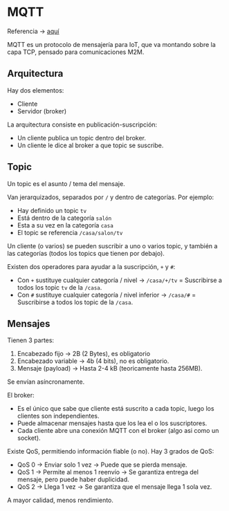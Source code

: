 # MQTT

Referencia -> [aquí](https://programarfacil.com/esp8266/mqtt-esp8266-raspberry-pi/)

MQTT es un protocolo de mensajería para IoT, que va montando sobre la capa TCP, pensado para comunicaciones M2M.

## Arquitectura

Hay dos elementos:

* Cliente
* Servidor (broker)

La arquitectura consiste en publicación-suscripción:

* Un cliente publica un topic dentro del broker.
* Un cliente le dice al broker a que topic se suscribe.

## Topic

Un topic es el asunto / tema del mensaje.

Van jerarquizados, separados por `/` y dentro de categorías. Por ejemplo:

* Hay definido un topic `tv`
* Está dentro de la categoría `salón`
* Esta a su vez en la categoría `casa`
* El topic se referencia `/casa/salon/tv`

Un cliente (o varios) se pueden suscribir a uno o varios topic, y también a las categorías (todos los topics que tienen por debajo).

Existen dos operadores para ayudar a la suscripción, `+` y `#`:

* Con `+` sustituye cualquier categoría / nivel -> `/casa/+/tv` = Suscribirse a todos los topic `tv` de la `/casa`.
* Con `#` sustituye cualquier categoría / nivel inferior -> `/casa/#` = Suscribirse a todos los topic de la `/casa`.

## Mensajes

Tienen 3 partes:

1. Encabezado fijo -> 2B (2 Bytes), es obligatorio
2. Encabezado variable -> 4b (4 bits), no es obligatorio.
3. Mensaje (payload) -> Hasta 2-4 kB (teoricamente hasta 256MB).

Se envían asíncronamente.

El broker:

* Es el único que sabe que cliente está suscrito a cada topic, luego los clientes son independientes.
* Puede almacenar mensajes hasta que los lea el o los suscriptores.
* Cada cliente abre una conexión MQTT con el broker (algo asi como un socket).

Existe QoS, permitiendo información fiable (o no). Hay 3 grados de QoS:

* QoS 0 -> Enviar solo 1 vez -> Puede que se pierda mensaje.
* QoS 1 -> Permite al menos 1 reenvío -> Se garantiza entrega del mensaje, pero puede haber duplicidad.
* QoS 2 -> Llega 1 vez -> Se garantiza que el mensaje llega 1 sola vez.

A mayor calidad, menos rendimiento.
